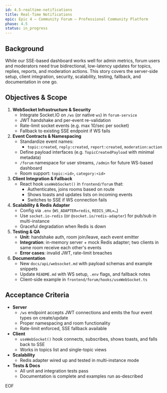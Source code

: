 ```yaml
---
id: 4.5-realtime-notifications
title: Real-Time Notifications
epic: Epic 4 – Community Forum – Professional Community Platform
phase: 4.5
status: in_progress
---
```


## Background
While our SSE-based dashboard works well for admin metrics, forum users and moderators need true bidirectional, low-latency updates for topics, replies, reports, and moderation actions. This story covers the server-side setup, client integration, security, scalability, testing, fallback, and documentation in one go.

## Objectives & Scope
1. **WebSocket Infrastructure & Security**  
   - Integrate Socket.IO on `/ws` (or native `ws`) in `forum-service`  
   - JWT handshake and per-event re-validation  
   - Rate-limit socket events (e.g. max 10/sec per socket)  
   - Fallback to existing SSE endpoint if WS fails  
2. **Event Contracts & Namespacing**  
   - Standardize event names:  
     - `topic:created`, `reply:created`, `report:created`, `moderation:action`  
   - Define payload interfaces (e.g. `TopicCreatedPayload` with minimal metadata)  
   - `/forum` namespace for user streams, `/admin` for future WS-based dashboard  
   - Room support: `topic:<id>`, `category:<id>`  
3. **Client Integration & Fallback**  
   - React hook `useWebSocket()` in `frontend/forum` that:  
     - Authenticates, joins rooms based on route  
     - Shows toasts and updates lists on incoming events  
     - Switches to SSE if WS connection fails  
4. **Scalability & Redis Adapter**  
   - Config via `.env` (`WS_ADAPTER=redis`, `REDIS_URL=…`)  
   - Use `socket.io-redis` (or `@socket.io/redis-adapter`) for pub/sub in multi-instance  
   - Graceful degradation when Redis is down  
5. **Testing & QA**  
   - **Unit**: handshake auth, room join/leave, each event emitter  
   - **Integration**: in-memory server + mock Redis adapter; two clients in same room receive each other's events  
   - **Error cases**: invalid JWT, rate-limit breaches  
6. **Documentation**  
   - New `docs/api/websocket.md` with payload schemas and example snippets  
   - Update `README.md` with WS setup, `.env` flags, and fallback notes  
   - Client-side example in `frontend/forum/hooks/useWebSocket.ts`

## Acceptance Criteria
- **Server**  
  - `/ws` endpoint accepts JWT connections and emits the four event types on create/update  
  - Proper namespacing and room functionality  
  - Rate-limit enforced, SSE fallback available  
- **Client**  
  - `useWebSocket()` hook connects, subscribes, shows toasts, and falls back to SSE  
  - Works in topics list and single-topic views  
- **Scalability**  
  - Redis adapter wired up and tested in multi-instance mode  
- **Tests & Docs**  
  - All unit and integration tests pass  
  - Documentation is complete and examples run as-described  

EOF